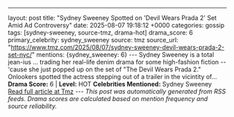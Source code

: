 ---
layout: post
title: "Sydney Sweeney Spotted on 'Devil Wears Prada 2' Set Amid Ad Controversy"
date: 2025-08-07 19:18:12 +0000
categories: gossip
tags: [sydney-sweeney, source-tmz, drama-hot]
drama_score: 6
primary_celebrity: sydney_sweeney
source: tmz
source_url: "https://www.tmz.com/2025/08/07/sydney-sweeney-devil-wears-prada-2-set-nyc/"
mentions: {sydney_sweeney: 6} --- Sydney Sweeney is a total jean-ius ... trading her real-life denim drama for some high-fashion fiction -- 'cause she just popped up on the set of "The Devil Wears Prada 2." Onlookers spotted the actress stepping out of a trailer in the vicintity of… **Drama Score:** 6 | **Level:** HOT **Celebrities Mentioned:** Sydney Sweeney [Read full article at Tmz](https://www.tmz.com/2025/08/07/sydney-sweeney-devil-wears-prada-2-set-nyc/) --- *This post was automatically generated from RSS feeds. Drama scores are calculated based on mention frequency and source reliability.*